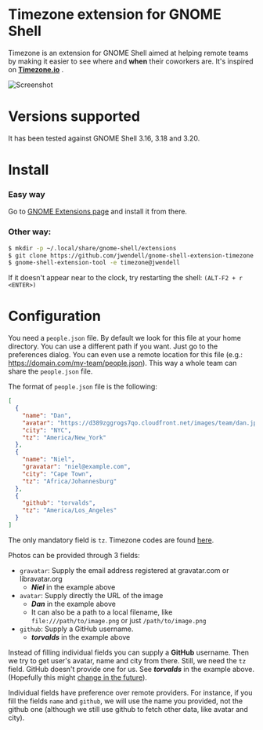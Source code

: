 # Timezone extension for GNOME Shell

Timezone is an extension for GNOME Shell aimed at helping remote teams by making
it easier to see where and **when** their coworkers are. It's inspired on 
**[Timezone.io](http://timezone.io)** .

![Screenshot](https://dl.dropboxusercontent.com/s/pmbc9psvmd97f4j/s2.png)

# Versions supported

It has been tested against GNOME Shell 3.16, 3.18 and 3.20.

# Install
### Easy way
Go to [GNOME Extensions page](https://extensions.gnome.org/extension/1060/timezone/) and install it from there.


### Other way:
```sh
$ mkdir -p ~/.local/share/gnome-shell/extensions
$ git clone https://github.com/jwendell/gnome-shell-extension-timezone.git ~/.local/share/gnome-shell/extensions/timezone@jwendell
$ gnome-shell-extension-tool -e timezone@jwendell
```
If it doesn't appear near to the clock, try restarting the shell: `(ALT-F2 + r <ENTER>)`

# Configuration

You need a `people.json` file. By default we look for this file at your home directory. You can use a different path if you want. Just go to the preferences dialog. You can even use a remote location for this file (e.g.: https://domain.com/my-team/people.json). This way a whole team can share the `people.json` file.

The format of `people.json` file is the following:
```json
[
  {
    "name": "Dan",
    "avatar": "https://d389zggrogs7qo.cloudfront.net/images/team/dan.jpg",
    "city": "NYC",
    "tz": "America/New_York"
  },
  {
    "name": "Niel",
    "gravatar": "niel@example.com",
    "city": "Cape Town",
    "tz": "Africa/Johannesburg"
  },
  {
    "github": "torvalds",
    "tz": "America/Los_Angeles"
  }
]
```
The only mandatory field is `tz`. Timezone codes are found [here](https://en.wikipedia.org/wiki/List_of_tz_database_time_zones).

Photos can be provided through 3 fields:
- `gravatar`: Supply the email address registered at gravatar.com or libravatar.org
  - **_Niel_** in the example above
- `avatar`: Supply directly the URL of the image
  - **_Dan_** in the example above
  - It can also be a path to a local filename, like `file:///path/to/image.png` or just `/path/to/image.png`
- `github`: Supply a GitHub username.
  - **_torvalds_** in the example above

Instead of filling individual fields you can supply a **GitHub** username. Then
we try to get user's avatar, name and city from there. Still, we need the `tz`
field. GitHub doesn't provide one for us. See **_torvalds_** in the example above.
(Hopefully this might [change in the future](https://github.com/jwendell/gnome-shell-extension-timezone/issues/13)).

Individual fields have preference over remote providers. For instance, if you fill
the fields `name` and `github`, we will use the name you provided, not the github
one (although we still use github to fetch other data, like avatar and city).

